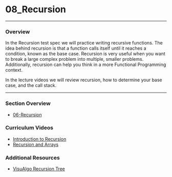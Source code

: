 # 08_Recursion 
<hr>

### Overview

In the Recursion test spec we will practice writing recursive functions.  The idea behind recursion is that a function calls itself until it reaches a condition, known as the base case. Recursion is very useful when you want to break a large complex problem into multiple, smaller problems. Additionally, recursion can help you think in a more Functional Programming context. 

In the lecture videos we will review recursion, how to determine your base case, and the call stack.  

<hr>

### Section Overview 

- [06-Recursion](https://youtu.be/yfoGatXO2Ns?list=PLx0iOsdUOUmlWIQt_FDWTOnHIvqGFx_rj)

### Curriculum Videos

- [Introduction to Recursion](https://learn.fullstackacademy.com/workshop/57a21d1d39616e0300f91dd6/content/583f714f214746000492547c/text)
- [Recursion and Arrays](https://learn.fullstackacademy.com/workshop/57a21d1d39616e0300f91dd6/content/583f71624aa9030004a952fb/text)

### Additional Resources
- [VisuAlgo Recursion Tree](https://visualgo.net/recursion)
